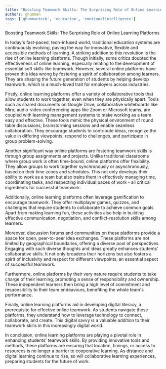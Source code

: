 ```yaml
---
title: "Boosting Teamwork Skills: The Surprising Role of Online Learning Platforms"  # Wrap the title in double quotes
authors: ghumman
tags: ['ghummantech', 'education', 'emotionalintelligence']
---
```


Boosting Teamwork Skills: The Surprising Role of Online Learning Platforms
<!-- truncate -->

In today's fast-paced, tech-infused world, traditional education systems are continuously evolving, paving the way for innovative, flexible and accessible methods of learning. A striking addition to this revolution is the rise of online learning platforms. Though initially, some critics doubted the effectiveness of online learning, especially relating to the development of essential soft skills like teamwork. However, several online platforms have proven this idea wrong by fostering a spirit of collaboration among learners. They are shaping the future generation of students by helping develop teamwork, which is a much-loved trait for employers across industries.

Firstly, online learning platforms offer a variety of collaborative tools that allow students to work together, even when they are physically apart. Tools such as shared documents on Google Drive, collaborative whiteboards like Miro, audio-video conferencing apps like Zoom or Microsoft teams, are coupled with learning management systems to make working as a team easy and effective. These tools mimic the physical environment of round table discussions, brainstorming sessions and enable seamless collaboration. They encourage students to contribute ideas, recognize the value in differing viewpoints, respond to challenges, and participate in group problem-solving.

Another significant way online platforms are fostering teamwork skills is through group assignments and projects. Unlike traditional classrooms where group work is often time-bound, online platforms offer flexibility. They allow groups to work together synchronously or asynchronously, based on their time zones and schedules. This not only develops their ability to work as a team but also trains them in effectively managing time, coordinating tasks, and respecting individual paces of work - all critical ingredients for successful teamwork.

Additionally, online learning platforms often leverage gamification to encourage teamwork. They offer multiplayer games, quizzes, and challenges that require students to collaborate to achieve common goals. Apart from making learning fun, these activities also help in building effective communication, negotiation, and conflict-resolution skills among learners. 

Moreover, discussion forums and communities on these platforms provide a space for open, peer-to-peer idea exchanges. These platforms are not limited by geographical boundaries, offering a diverse pool of perspectives. Engaging with such diverse thoughts and ideas greatly enhances students’ collaborative skills. It not only broadens their horizons but also fosters a spirit of inclusivity and respect for different viewpoints, an essential aspect of successful teamwork.

Furthermore, online platforms by their very nature require students to take charge of their learning, promoting a sense of responsibility and ownership. These independent learners then bring a high level of commitment and responsibility to their team endeavours, benefiting the whole team's performance.

Finally, online learning platforms aid in developing digital literacy, a prerequisite for effective online teamwork. As students navigate these platforms, they understand how to leverage technology to connect, collaborate, and create. This digital savvy is a valuable addition to their teamwork skills in this increasingly digital world.

In conclusion, online learning platforms are playing a pivotal role in enhancing students' teamwork skills. By providing innovative tools and methods, these platforms are ensuring that location, timings, or access to resources is no longer a barrier to cooperative learning. As distance and digital learning continue to rise, so will collaborative learning experiences, preparing students for the future of work.
